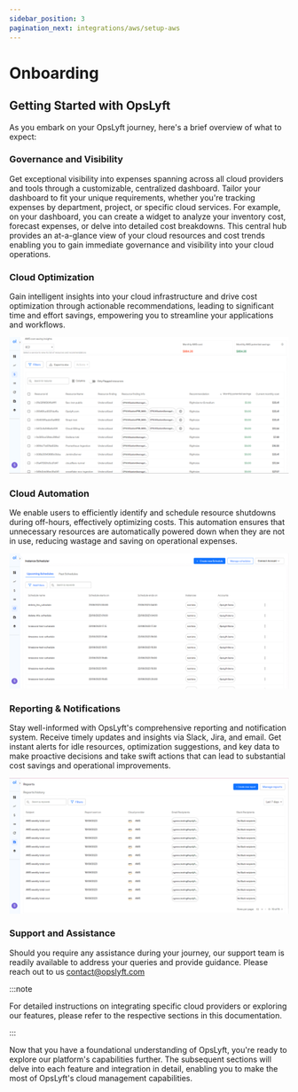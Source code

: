 ```yaml
---
sidebar_position: 3
pagination_next: integrations/aws/setup-aws
---
```


# Onboarding

## Getting Started with OpsLyft

As you embark on your OpsLyft journey, here's a brief overview of what to expect:

### Governance and Visibility

Get exceptional visibility into expenses spanning across all cloud providers and tools through a customizable, centralized dashboard. Tailor your dashboard to fit your unique requirements, whether you're tracking expenses by department, project, or specific cloud services. For example, on your dashboard, you can create a widget to analyze your inventory cost, forecast expenses, or delve into detailed cost breakdowns. This central hub provides an at-a-glance view of your cloud resources and cost trends enabling you to gain immediate governance and visibility into your cloud operations.

### Cloud Optimization

Gain intelligent insights into your cloud infrastructure and drive cost optimization through actionable recommendations, leading to significant time and effort savings, empowering you to streamline your applications and workflows.

![Cloud Optimization](/img/onbording/cloud-optimization.png)

### Cloud Automation

We enable users to efficiently identify and schedule resource shutdowns during off-hours, effectively optimizing costs. This automation ensures that unnecessary resources are automatically powered down when they are not in use, reducing wastage and saving on operational expenses.

![Cloud Automation](/img/onbording/cloud-automation.png)

### Reporting & Notifications

Stay well-informed with OpsLyft's comprehensive reporting and notification system. Receive timely updates and insights via Slack, Jira, and email. Get instant alerts for idle resources, optimization suggestions, and key data to make proactive decisions and take swift actions that can lead to substantial cost savings and operational improvements.

![Reporting](/img/onbording/reporting.png)

### Support and Assistance

Should you require any assistance during your journey, our support team is readily available to address your queries and provide guidance. Please reach out to us contact@opslyft.com

:::note

For detailed instructions on integrating specific cloud providers or exploring our features, please refer to the respective sections in this documentation.

:::

Now that you have a foundational understanding of OpsLyft, you're ready to explore our platform's capabilities further. The subsequent sections will delve into each feature and integration in detail, enabling you to make the most of OpsLyft's cloud management capabilities.
